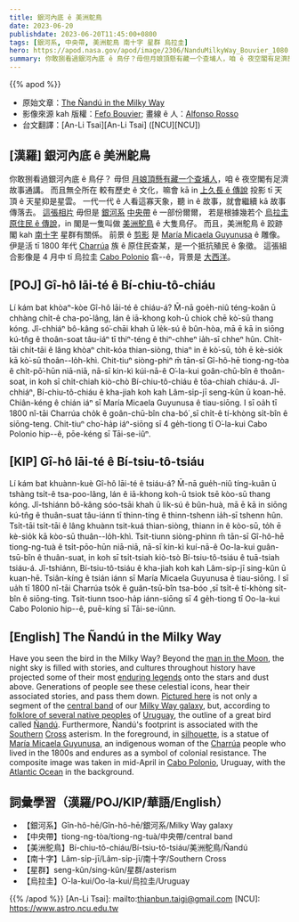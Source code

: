 ```yaml
---
title: 銀河內底 ê 美洲鴕鳥
date: 2023-06-20
publishdate: 2023-06-20T11:45:00+0800
tags: [銀河系, 中央帶, 美洲鴕鳥 南十字 星群 烏拉圭]
hero: https://apod.nasa.gov/apod/image/2306/NanduMilkyWay_Bouvier_1080.jpg
summary: 你敢捌看過銀河內底 ê 鳥仔？毋但月娘頂懸有藏一个查埔人，咱 ê 夜空閣有足濟故事通講。
---
```


{{% apod %}}

- 原始文章：[The Ñandú in the Milky Way](https://apod.nasa.gov/apod/ap230620.html)
- 影像來源 kah 版權：[Fefo Bouvier](https://www.instagram.com/fefobouvier/); 畫線 ê 人：[Alfonso Rosso](https://www.instagram.com/fonchirosso/)
- 台文翻譯：[An-Li Tsai][An-Li Tsai] ([NCU][NCU])

## [漢羅] 銀河內底 ê 美洲鴕鳥
你敢捌看過銀河內底 ê 鳥仔？
毋但 [月娘頂懸有藏一个查埔人][man in the Moon]，咱 ê 夜空閣有足濟故事通講。
而且無仝所在 較有歷史 ê 文化，嘛會 kā in [上久長 ê 傳說][enduring legends] 投影 tī 天頂 ê 天星抑是星雲。
一代一代 ê 人看這寡天象，聽 in ê 故事，就會繼續 kā 故事傳落去。
[這張相片][Pictured here] 毋但是 [銀河系][Milky Way galaxy] [中央帶][central band] ê 一部份爾爾，
若是根據幾若个 [烏拉圭][Uruguay] [原住民 ê 傳說][folklore of several native peoples]，in 閣是一隻叫做 [美洲鴕鳥][Ñandú] ê 大隻鳥仔。
而且，美洲鴕鳥 ê 跤跡閣 kah [南][Southern][十字][Cross] 星群有關係。
前景 ê [剪影][silhouette] 是 [María Micaela Guyunusa][María Micaela Guyunusa] ê 雕像。
伊是活 tī 1800 年代 [Charrúa][Charrúa] 族 ê 原住民查某，是一个抵抗殖民 ê 象徵。
這張組合影像是 4 月中 tī 烏拉圭 [Cabo Polonio][Cabo Polonio] 翕--ê，背景是 [大西洋][Atlantic Ocean]。

## [POJ] Gî-hô lāi-té ê Bí-chiu-tô-chiáu
Lí kám bat khòaⁿ-kòe Gî-hô lāi-té ê chiáu-á?
M̄-nā goe̍h-niû téng-koân ū chhàng chi̍t-ê cha-po͘-lâng, lán ê iā-khong koh-ū chiok chē kò͘-sū thang kóng.
Jî-chhiáⁿ bô-kâng só͘-chāi khah ū le̍k-sú ê bûn-hòa, mā ē kā in siōng kú-tn̂g ê thoân-soat tâu-iáⁿ tī thiⁿ-téng ê thiⁿ-chheⁿ ia̍h-sī chheⁿ hûn.
Chi̍t-tāi chi̍t-tāi ê lâng khòaⁿ chit-kóa thian-siòng, thiaⁿ in ê kò͘-sū, to̍h ē kè-sio̍k kā kò͘-sū thoân--lo̍h-khì.
Chit-tiuⁿ siòng-phìⁿ m̄ tān-sī Gî-hô-hē tiong-ng-tòa ê chi̍t-pō͘-hūn niā-niā, nā-sī kin-kì kúi-nā-ê O͘-la-kui goân-chū-bîn ê thoân-soat, in koh sī chi̍t-chiah kiò-chò Bí-chiu-tô-chiáu ê tōa-chiah chiáu-á.
Jî-chhiáⁿ, Bí-chiu-tô-chiáu ê kha-jiah koh kah Lâm-si̍p-jī seng-kûn ū koan-hē.
Chiân-kéng ê chián iáⁿ sī María Micaela Guyunusa ê tiau-siōng.
I sī oa̍h tī 1800 nî-tāi Charrúa cho̍k ê goân-chū-bîn cha-bó͘ ,sī chi̍t-ê tí-khòng si̍t-bîn ê siōng-teng.
Chit-tiuⁿ cho͘-ha̍p iáⁿ-siōng sī 4 ge̍h-tiong tī O͘-la-kui Cabo Polonio hip--ê, pōe-kéng sī Tāi-se-iûⁿ.

## [KIP] Gî-hô lāi-té ê Bí-tsiu-tô-tsiáu
Lí kám bat khuànn-kuè Gî-hô lāi-té ê tsiáu-á?
M̄-nā gue̍h-niû tíng-kuân ū tshàng tsi̍t-ê tsa-poo-lâng, lán ê iā-khong koh-ū tsiok tsē kòo-sū thang kóng.
Jî-tshiánn bô-kâng sóo-tsāi khah ū li̍k-sú ê bûn-huà, mā ē kā in siōng kú-tn̂g ê thuân-suat tâu-iánn tī thinn-tíng ê thinn-tshenn ia̍h-sī tshenn hûn.
Tsi̍t-tāi tsi̍t-tāi ê lâng khuànn tsit-kuá thian-siòng, thiann in ê kòo-sū, to̍h ē kè-sio̍k kā kòo-sū thuân--lo̍h-khì.
Tsit-tiunn siòng-phìnn m̄ tān-sī Gî-hô-hē tiong-ng-tuà ê tsi̍t-pōo-hūn niā-niā, nā-sī kin-kì kuí-nā-ê Oo-la-kui guân-tsū-bîn ê thuân-suat, in koh sī tsi̍t-tsiah kiò-tsò Bí-tsiu-tô-tsiáu ê tuā-tsiah tsiáu-á.
Jî-tshiánn, Bí-tsiu-tô-tsiáu ê kha-jiah koh kah Lâm-si̍p-jī sing-kûn ū kuan-hē.
Tsiân-kíng ê tsián iánn sī María Micaela Guyunusa ê tiau-siōng.
I sī ua̍h tī 1800 nî-tāi Charrúa tso̍k ê guân-tsū-bîn tsa-bóo ,sī tsi̍t-ê tí-khòng si̍t-bîn ê siōng-ting.
Tsit-tiunn tsoo-ha̍p iánn-siōng sī 4 ge̍h-tiong tī Oo-la-kui Cabo Polonio hip--ê, puē-kíng sī Tāi-se-iûnn.

## [English] The Ñandú in the Milky Way
Have you seen the bird in the Milky Way?
Beyond the [man in the Moon][man in the Moon], the night sky is filled with stories, and cultures throughout history have projected some of their most [enduring legends][enduring legends] onto the stars and dust above.
Generations of people see these celestial icons, hear their associated stories, and pass them down.
[Pictured here][Pictured here] is not only a segment of the [central band][central band] of our [Milky Way galaxy][Milky Way galaxy], but, according to [folklore of several native peoples][folklore of several native peoples] of [Uruguay][Uruguay], the outline of a great bird called [Ñandú][Ñandú].
Furthermore, Ñandú's footprint is associated with the [Southern][Southern] [Cross][Cross] asterism.
In the foreground, in [silhouette][silhouette], is a statue of [María Micaela Guyunusa][María Micaela Guyunusa], an indigenous woman of the [Charrúa][Charrúa] people who lived in the 1800s and endures as a symbol of colonial resistance.
The composite image was taken in mid-April in [Cabo Polonio][Cabo Polonio], Uruguay, with the [Atlantic Ocean][Atlantic Ocean] in the background.

## 詞彙學習（漢羅/POJ/KIP/華語/English）
- 【銀河系】Gîn-hô-hē/Gîn-hô-hē/銀河系/Milky Way galaxy
- 【中央帶】tiong-ng-tòa/tiong-ng-tuà/中央帶/central band
- 【美洲鴕鳥】Bí-chiu-tô-chiáu/Bí-tsiu-tô-tsiáu/美洲鴕鳥/Ñandú
- 【南十字】Lâm-si̍p-jī/Lâm-si̍p-jī/南十字/Southern Cross
- 【星群】seng-kûn/sing-kûn/星群/asterism
- 【烏拉圭】O͘-la-kui/Oo-la-kui/烏拉圭/Uruguay

{{% /apod %}}
[An-Li Tsai]: mailto:thianbun.taigi@gmail.com
[NCU]: https://www.astro.ncu.edu.tw

[copyright]: https://apod.nasa.gov/apod/fap/lib/about_apod.html#srapply
[License]: https://creativecommons.org/licenses/by/2.0/

[man in the Moon]:https://apod.nasa.gov/apod/ap220612.html
[enduring legends]:https://nightsky.jpl.nasa.gov/download-view.cfm?Doc_ID=666
[Pictured here]:https://www.instagram.com/p/CrhFtNvLWAS/
[central band]:https://apod.nasa.gov/apod/ap230319.html
[Milky Way galaxy]:http://www.atlasoftheuniverse.com/galaxy.html
[folklore of several native peoples]:https://www.mdpi.com/2073-445X/12/4/805
[Uruguay]:https://en.wikipedia.org/wiki/Uruguay
[Ñandú]:https://en.wikipedia.org/wiki/Rhea_(bird)
[Southern]:https://apod.nasa.gov/apod/ap210125.html
[Cross]:https://en.wikipedia.org/wiki/Crux
[silhouette]:https://apod.nasa.gov/apod/ap210112.html
[María Micaela Guyunusa]:https://en.wikipedia.org/wiki/Mar%C3%ADa_Micaela_Guyunusa
[Charrúa]:https://en.wikipedia.org/wiki/Charr%C3%Baa
[Cabo Polonio]:https://youtu.be/6yCSLDx3OB4
[Atlantic Ocean]:https://en.wikipedia.org/wiki/Atlantic_Ocean

